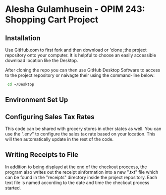 # Alesha Gulamhusein - OPIM 243: Shopping Cart Project 

## Installation
Use GitHub.com to first fork and then download or 'clone ;the project repository onto your computer.  It is helpful to choose an easily accessible download location like the Desktop.  

After cloning the repo you can then use GitHub Desktop Software to access to the project repository or naivagte their using the command-line below:

```sh
 cd ~/Desktop
```

## Environment Set Up

## Configuring Sales Tax Rates
This code can be shared with grocery stores in other states as well. You can use the ".env" to configure the sales tax rate based on your location. This will then automatically update in the rest of the code.  

## Writing Receipts to File 
In addition to being displayd at the end of the checkout proccess, the program also writes out the receipt sinformation into a new ".txt" file which can be found in the "receipts" directory inside the project repository. Each text file is  named according to the date and time the checkout process started. 